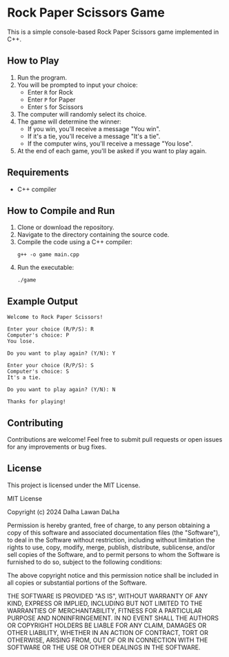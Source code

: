 # Rock Paper Scissors Game

This is a simple console-based Rock Paper Scissors game implemented in C++.

## How to Play

1. Run the program.
2. You will be prompted to input your choice:
   - Enter `R` for Rock
   - Enter `P` for Paper
   - Enter `S` for Scissors
3. The computer will randomly select its choice.
4. The game will determine the winner:
   - If you win, you'll receive a message "You win".
   - If it's a tie, you'll receive a message "It's a tie".
   - If the computer wins, you'll receive a message "You lose".
5. At the end of each game, you'll be asked if you want to play again.

## Requirements

- C++ compiler

## How to Compile and Run

1. Clone or download the repository.
2. Navigate to the directory containing the source code.
3. Compile the code using a C++ compiler:
   ```
   g++ -o game main.cpp
   ```
4. Run the executable:
   ```
   ./game
   ```

## Example Output

```
Welcome to Rock Paper Scissors!

Enter your choice (R/P/S): R
Computer's choice: P
You lose.

Do you want to play again? (Y/N): Y

Enter your choice (R/P/S): S
Computer's choice: S
It's a tie.

Do you want to play again? (Y/N): N

Thanks for playing!
```

## Contributing

Contributions are welcome! Feel free to submit pull requests or open issues for any improvements or bug fixes.

## License

This project is licensed under the MIT License.

MIT License

Copyright (c) 2024 Dalha Lawan DaLha

Permission is hereby granted, free of charge, to any person obtaining a copy
of this software and associated documentation files (the "Software"), to deal
in the Software without restriction, including without limitation the rights
to use, copy, modify, merge, publish, distribute, sublicense, and/or sell
copies of the Software, and to permit persons to whom the Software is
furnished to do so, subject to the following conditions:

The above copyright notice and this permission notice shall be included in all
copies or substantial portions of the Software.

THE SOFTWARE IS PROVIDED "AS IS", WITHOUT WARRANTY OF ANY KIND, EXPRESS OR
IMPLIED, INCLUDING BUT NOT LIMITED TO THE WARRANTIES OF MERCHANTABILITY,
FITNESS FOR A PARTICULAR PURPOSE AND NONINFRINGEMENT. IN NO EVENT SHALL THE
AUTHORS OR COPYRIGHT HOLDERS BE LIABLE FOR ANY CLAIM, DAMAGES OR OTHER
LIABILITY, WHETHER IN AN ACTION OF CONTRACT, TORT OR OTHERWISE, ARISING FROM,
OUT OF OR IN CONNECTION WITH THE SOFTWARE OR THE USE OR OTHER DEALINGS IN THE
SOFTWARE.